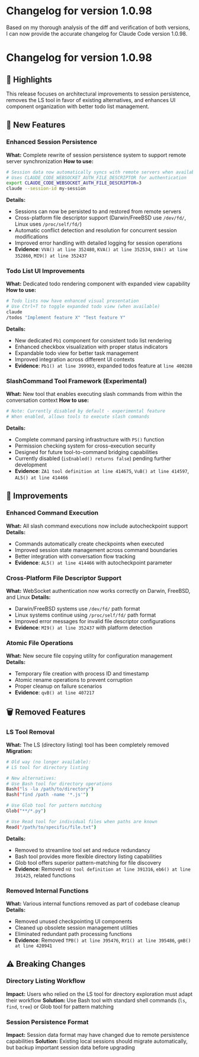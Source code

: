 # Changelog for version 1.0.98

Based on my thorough analysis of the diff and verification of both versions, I can now provide the accurate changelog for Claude Code version 1.0.98.

# Changelog for version 1.0.98

## 🎯 Highlights
This release focuses on architectural improvements to session persistence, removes the LS tool in favor of existing alternatives, and enhances UI component organization with better todo list management.

## 🚀 New Features

### Enhanced Session Persistence
**What:** Complete rewrite of session persistence system to support remote server synchronization
**How to use:**
```bash
# Session data now automatically syncs with remote servers when available
# Uses CLAUDE_CODE_WEBSOCKET_AUTH_FILE_DESCRIPTOR for authentication
export CLAUDE_CODE_WEBSOCKET_AUTH_FILE_DESCRIPTOR=3
claude --session-id my-session
```
**Details:**
- Sessions can now be persisted to and restored from remote servers
- Cross-platform file descriptor support (Darwin/FreeBSD use `/dev/fd/`, Linux uses `/proc/self/fd/`)
- Automatic conflict detection and resolution for concurrent session modifications
- Improved error handling with detailed logging for session operations
- **Evidence**: `VVA() at line 352480`, `KVA() at line 352534`, `$VA() at line 352860`, `MI9() at line 352437`

### Todo List UI Improvements
**What:** Dedicated todo rendering component with expanded view capability
**How to use:**
```bash
# Todo lists now have enhanced visual presentation
# Use Ctrl+T to toggle expanded todo view (when available)
claude
/todos "Implement feature X" "Test feature Y"
```
**Details:**
- New dedicated `Pb1` component for consistent todo list rendering
- Enhanced checkbox visualization with proper status indicators
- Expandable todo view for better task management
- Improved integration across different UI contexts
- **Evidence**: `Pb1() at line 399903`, expanded todos feature at `line 400288`

### SlashCommand Tool Framework (Experimental)
**What:** New tool that enables executing slash commands from within the conversation context
**How to use:**
```bash
# Note: Currently disabled by default - experimental feature
# When enabled, allows tools to execute slash commands
```
**Details:**
- Complete command parsing infrastructure with `PS()` function
- Permission checking system for cross-execution security
- Designed for future tool-to-command bridging capabilities
- Currently disabled (`isEnabled() returns false`) pending further development
- **Evidence**: `ZA1 tool definition at line 414675`, `VuB() at line 414597`, `AL5() at line 414466`

## 🔄 Improvements

### Enhanced Command Execution
**What:** All slash command executions now include autocheckpoint support
**Details:**
- Commands automatically create checkpoints when executed
- Improved session state management across command boundaries
- Better integration with conversation flow tracking
- **Evidence**: `AL5() at line 414466` with autocheckpoint parameter

### Cross-Platform File Descriptor Support
**What:** WebSocket authentication now works correctly on Darwin, FreeBSD, and Linux
**Details:**
- Darwin/FreeBSD systems use `/dev/fd/` path format
- Linux systems continue using `/proc/self/fd/` path format
- Improved error messages for invalid file descriptor configurations
- **Evidence**: `MI9() at line 352437` with platform detection

### Atomic File Operations
**What:** New secure file copying utility for configuration management
**Details:**
- Temporary file creation with process ID and timestamp
- Atomic rename operations to prevent corruption
- Proper cleanup on failure scenarios
- **Evidence**: `qvB() at line 407217`

## 🗑️ Removed Features

### LS Tool Removal
**What:** The LS (directory listing) tool has been completely removed
**Migration:**
```bash
# Old way (no longer available):
# LS tool for directory listing

# New alternatives:
# Use Bash tool for directory operations
Bash("ls -la /path/to/directory")
Bash("find /path -name '*.js'")

# Use Glob tool for pattern matching
Glob("**/*.py")

# Use Read tool for individual files when paths are known
Read("/path/to/specific/file.txt")
```
**Details:**
- Removed to streamline tool set and reduce redundancy
- Bash tool provides more flexible directory listing capabilities
- Glob tool offers superior pattern-matching for file discovery
- **Evidence**: Removed `nU tool definition at line 391316`, `eb6() at line 391425`, related functions

### Removed Internal Functions
**What:** Various internal functions removed as part of codebase cleanup
**Details:**
- Removed unused checkpointing UI components
- Cleaned up obsolete session management utilities
- Eliminated redundant path processing functions
- **Evidence**: Removed `TPB() at line 395476`, `RY1() at line 395486`, `gmB() at line 420941`

## ⚠️ Breaking Changes

### Directory Listing Workflow
**Impact:** Users who relied on the LS tool for directory exploration must adapt their workflow
**Solution:** Use Bash tool with standard shell commands (`ls`, `find`, `tree`) or Glob tool for pattern matching

### Session Persistence Format
**Impact:** Session data format may have changed due to remote persistence capabilities
**Solution:** Existing local sessions should migrate automatically, but backup important session data before upgrading
